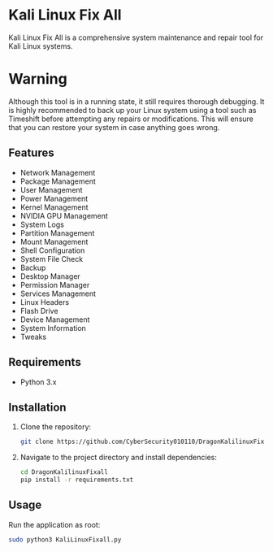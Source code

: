 # Kali Linux Fix All

Kali Linux Fix All is a comprehensive system maintenance and repair tool for Kali Linux systems.

# Warning

Although this tool is in a running state, it still requires thorough debugging. It is highly recommended to back up your Linux system using a tool such as Timeshift before attempting any repairs or modifications. This will ensure that you can restore your system in case anything goes wrong.

## Features

- Network Management
- Package Management
- User Management
- Power Management
- Kernel Management
- NVIDIA GPU Management
- System Logs
- Partition Management
- Mount Management
- Shell Configuration
- System File Check
- Backup
- Desktop Manager
- Permission Manager
- Services Management
- Linux Headers
- Flash Drive
- Device Management
- System Information
- Tweaks

## Requirements

- Python 3.x

## Installation

1. Clone the repository:
    ```sh
    git clone https://github.com/CyberSecurity010110/DragonKalilinuxFixall.git
    ```
2. Navigate to the project directory and install dependencies:
    ```sh
    cd DragonKalilinuxFixall
    pip install -r requirements.txt
    ```

## Usage

Run the application as root:
```sh
sudo python3 KaliLinuxFixall.py
